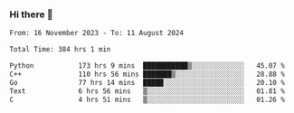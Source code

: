 ### Hi there 👋

<!--
**floyiac/floyiac** is a ✨ _special_ ✨ repository because its `README.md` (this file) appears on your GitHub profile.

Here are some ideas to get you started:

- 🔭 I’m currently working on ...
- 🌱 I’m currently learning ...
- 👯 I’m looking to collaborate on ...
- 🤔 I’m looking for help with ...
- 💬 Ask me about ...
- 📫 How to reach me: ...
- 😄 Pronouns: ...
- ⚡ Fun fact: ...
-->

<!--START_SECTION:waka-->

```txt
From: 16 November 2023 - To: 11 August 2024

Total Time: 384 hrs 1 min

Python           173 hrs 9 mins  ███████████▒░░░░░░░░░░░░░   45.07 %
C++              110 hrs 56 mins ███████▒░░░░░░░░░░░░░░░░░   28.88 %
Go               77 hrs 14 mins  █████░░░░░░░░░░░░░░░░░░░░   20.10 %
Text             6 hrs 56 mins   ▒░░░░░░░░░░░░░░░░░░░░░░░░   01.81 %
C                4 hrs 51 mins   ▒░░░░░░░░░░░░░░░░░░░░░░░░   01.26 %
```

<!--END_SECTION:waka-->
